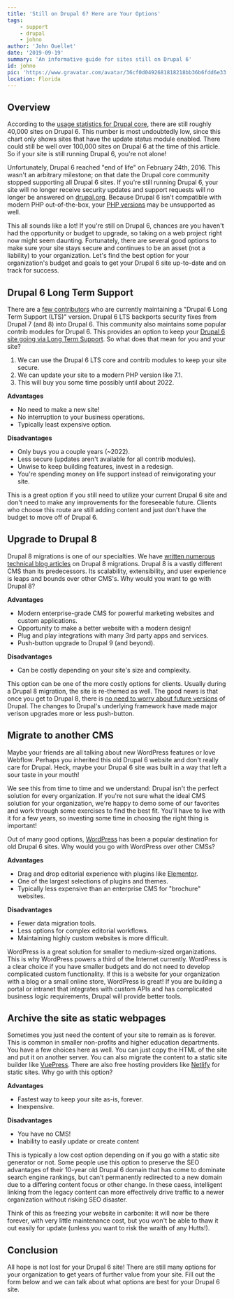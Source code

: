 ```yaml
---
title: 'Still on Drupal 6? Here are Your Options'
tags:
    - support
    - drupal
    - johno
author: 'John Ouellet'
date: '2019-09-19'
summary: 'An informative guide for sites still on Drupal 6'
id: johno
pic: 'https://www.gravatar.com/avatar/36cf0d0492681818218bb36b6fdd6e33'
location: Florida
---
```


Overview
-------------------

According to the [usage statistics for Drupal core](https://www.drupal.org/project/usage/drupal), there are still roughly 40,000 sites on Drupal 6.  This number is most undoubtedly low, since this chart only shows sites that have the update status module enabled.  There could still be well over 100,000 sites on Drupal 6 at the time of this article. So if your site is still running Drupal 6, you're not alone!  

Unfortunately, Drupal 6 reached "end of life" on February 24th, 2016. This wasn't an arbitrary milestone; on that date the Drupal core community stopped supporting all Drupal 6 sites.  If you're still running Drupal 6, your site will no longer receive security updates and support requests will no longer be answered on [drupal.org](https://www.drupal.org).  Because Drupal 6 isn't compatible with modern PHP out-of-the-box, your [PHP versions](https://www.php.net/supported-versions.php) may be unsupported as well.

This all sounds like a lot! If you're still on Drupal 6, chances are you haven't had the opportunity or budget to upgrade, so taking on a web project right now might seem daunting. Fortunately, there are several good options to make sure your site stays secure and continues to be an asset (not a liability) to your organization.  Let's find the best option for your organization's budget and goals to get your Drupal 6 site up-to-date and on track for success.

Drupal 6 Long Term Support
------------------

There are a [few contributors](https://www.drupal.org/project/d6lts) who are currently maintaining a "Drupal 6 Long Term Support (LTS)" version. Drupal 6 LTS backports security fixes from Drupal 7 (and 8) into Drupal 6. This community also maintains some popular contrib modules for Drupal 6.  This provides an option to keep your [Drupal 6 site going via Long Term Support](https://thinktandem.io/blog/2019/01/22/drupal-6-lts-php-7-platform-sh/).  So what does that mean for you and your site?

1. We can use the Drupal 6 LTS core and contrib modules to keep your site secure.
2. We can update your site to a modern PHP version like 7.1.
3. This will buy you some time possibly until about 2022. 

**Advantages**

- No need to make a new site!
- No interruption to your business operations.
- Typically least expensive option.

**Disadvantages**

- Only buys you a couple years (~2022).
- Less secure (updates aren't available for all contrib modules).
- Unwise to keep building features, invest in a redesign.
- You're spending money on life support instead of reinvigorating your site.

This is a great option if you still need to utilize your current Drupal 6 site and don't need to make any improvements for the foreseeable future.  Clients who choose this route are still adding content and just don't have the budget to move off of Drupal 6.

Upgrade to Drupal 8
-----------------

Drupal 8 migrations is one of our specialties.  We have [written numerous technical blog articles](https://thinktandem.io/blog/) on Drupal 8 migrations.  Drupal 8 is a vastly different CMS than its predecessors.  Its scalability, extensibility, and user experience is leaps and bounds over other CMS's.  Why would you want to go with Drupal 8?

**Advantages**

- Modern enterprise-grade CMS for powerful marketing websites and custom applications.
- Opportunity to make a better website with a modern design!
- Plug and play integrations with many 3rd party apps and services.
- Push-button upgrade to Drupal 9 (and beyond).


**Disadvantages**

- Can be costly depending on your site's size and complexity.

This option can be one of the more costly options for clients.  Usually during a Drupal 8 migration, the site is re-themed as well.  The good news is that once you get to Drupal 8, there is [no need to worry about future versions](https://dri.es/plan-for-drupal-9) of Drupal.  The changes to Drupal's underlying framework have made major verison upgrades more or less push-button.

Migrate to another CMS
----------------------

Maybe your friends are all talking about new WordPress features or love Webflow. Perhaps you inherited this old Drupal 6 website and don't really care for Drupal. Heck, maybe your Drupal 6 site was built in a way that left a sour taste in your mouth!

We see this from time to time and we understand: Drupal isn't the perfect solution for every organization. If you're not sure what the ideal CMS solution for your organization, we're happy to demo some of our favorites and work through some exercises to find the best fit. You'll have to live with it for a few years, so investing some time in choosing the right thing is important! 

Out of many good options, [WordPress](https://wordpress.org/) has been a popular destination for old Drupal 6 sites.  Why would you go with WordPress over other CMSs?

**Advantages**

- Drag and drop editorial experience with plugins like [Elementor](https://elementor.com/).
- One of the largest selections of plugins and themes.
- Typically less expensive than an enterprise CMS for "brochure" websites.

**Disadvantages**

- Fewer data migration tools.
- Less options for complex editorial workflows.
- Maintaining highly custom websites is more difficult.

WordPress is a great solution for smaller to medium-sized organizations.  This is why WordPress powers a third of the Internet currently.  WordPress is a clear choice if you have smaller budgets and do not need to develop complicated custom functionality. If this is a website for your organization with a blog or a small online store, WordPress is great! If you are building a portal or intranet that integrates with custom APIs and has complicated business logic requirements, Drupal will provide better tools.

Archive the site as static webpages
------------------

Sometimes you just need the content of your site to remain as is forever.  This is common in smaller non-profits and higher education departments.  You have a few choices here as well.  You can just copy the HTML of the site and put it on another server.  You can also migrate the content to a static site builder like [VuePress](https://vuepress.vuejs.org/).  There are also free hosting providers like [Netlify](https://www.netlify.com/) for static sites.  Why go with this option?

**Advantages**

- Fastest way to keep your site as-is, forever.
- Inexpensive.

**Disadvantages**

- You have no CMS!
- Inability to easily update or create content


This is typically a low cost option depending on if you go with a static site generator or not.  Some people use this option to preserve the SEO advantages of their 10-year old Drupal 6 domain that has come to dominate search engine rankings, but can't permanently redirected to a new domain due to a differing content focus or other change. In these caess, intelligent linking from the legacy content can more effectively drive traffic to a newer organization without risking SEO disaster.

Think of this as freezing your website in carbonite: it will now be there forever, with very little maintenance cost, but you won't be able to thaw it out easily for update (unless you want to risk the wraith of any Hutts!).

Conclusion
-----------

All hope is not lost for your Drupal 6 site!  There are still many options for your organization to get years of further value from your site.  Fill out the form below and we can talk about what options are best for your Drupal 6 site.
